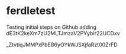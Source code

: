 # ferdletest
Testing initial steps on Github
adding
dE3tK2keXm7zU2MLTJmzaV2PYybIr22UCDxv


_ZtvtiqJMMPxPbEB6yOYkWJSXjfaRzt00ZrFD
